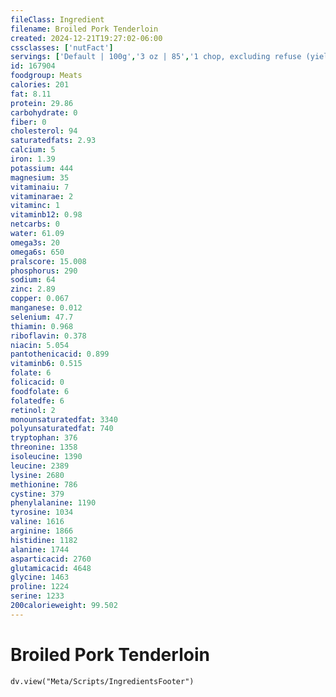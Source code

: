 ```yaml
---
fileClass: Ingredient
filename: Broiled Pork Tenderloin
created: 2024-12-21T19:27:02-06:00
cssclasses: ['nutFact']
servings: ['Default | 100g','3 oz | 85','1 chop, excluding refuse (yield from 1 raw chop, with refuse, weighing 113 g) | 76']
id: 167904
foodgroup: Meats
calories: 201
fat: 8.11
protein: 29.86
carbohydrate: 0
fiber: 0
cholesterol: 94
saturatedfats: 2.93
calcium: 5
iron: 1.39
potassium: 444
magnesium: 35
vitaminaiu: 7
vitaminarae: 2
vitaminc: 1
vitaminb12: 0.98
netcarbs: 0
water: 61.09
omega3s: 20
omega6s: 650
pralscore: 15.008
phosphorus: 290
sodium: 64
zinc: 2.89
copper: 0.067
manganese: 0.012
selenium: 47.7
thiamin: 0.968
riboflavin: 0.378
niacin: 5.054
pantothenicacid: 0.899
vitaminb6: 0.515
folate: 6
folicacid: 0
foodfolate: 6
folatedfe: 6
retinol: 2
monounsaturatedfat: 3340
polyunsaturatedfat: 740
tryptophan: 376
threonine: 1358
isoleucine: 1390
leucine: 2389
lysine: 2680
methionine: 786
cystine: 379
phenylalanine: 1190
tyrosine: 1034
valine: 1616
arginine: 1866
histidine: 1182
alanine: 1744
asparticacid: 2760
glutamicacid: 4648
glycine: 1463
proline: 1224
serine: 1233
200calorieweight: 99.502
---
```


# Broiled Pork Tenderloin

```dataviewjs
dv.view("Meta/Scripts/IngredientsFooter")
```